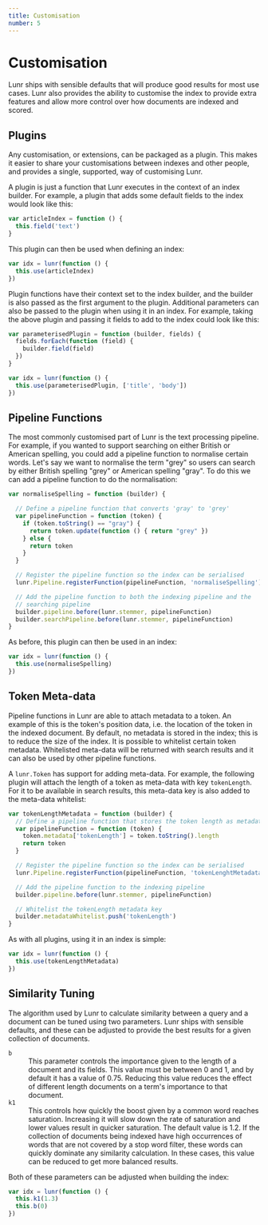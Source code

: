 ```yaml
---
title: Customisation
number: 5
---
```


# Customisation

Lunr ships with sensible defaults that will produce good results for most use cases. Lunr also provides the ability to customise the index to provide extra features and allow more control over how documents are indexed and scored.

## Plugins

Any customisation, or extensions, can be packaged as a plugin. This makes it easier to share your customisations between indexes and other people, and provides a single, supported, way of customising Lunr.

A plugin is just a function that Lunr executes in the context of an index builder. For example, a plugin that adds some default fields to the index would look like this:

```javascript
var articleIndex = function () {
  this.field('text')
}
```

This plugin can then be used when defining an index:

```javascript
var idx = lunr(function () {
  this.use(articleIndex)
})
```

Plugin functions have their context set to the index builder, and the builder is also passed as the first argument to the plugin. Additional parameters can also be passed to the plugin when using it in an index. For example, taking the above plugin and passing it fields to add to the index could look like this:

```javascript
var parameterisedPlugin = function (builder, fields) {
  fields.forEach(function (field) {
    builder.field(field)
  })
}
```

```javascript
var idx = lunr(function () {
  this.use(parameterisedPlugin, ['title', 'body'])
})
```

## Pipeline Functions

The most commonly customised part of Lunr is the text processing pipeline. For example, if you wanted to support searching on either British or American spelling, you could add a pipeline function to normalise certain words. Let's say we want to normalise the term "grey" so users can search by either British spelling "grey" or American spelling "gray". To do this we can add a pipeline function to do the normalisation:

```javascript
var normaliseSpelling = function (builder) {

  // Define a pipeline function that converts 'gray' to 'grey'
  var pipelineFunction = function (token) {
    if (token.toString() == "gray") {
      return token.update(function () { return "grey" })
    } else {
      return token
    }
  }

  // Register the pipeline function so the index can be serialised
  lunr.Pipeline.registerFunction(pipelineFunction, 'normaliseSpelling')

  // Add the pipeline function to both the indexing pipeline and the
  // searching pipeline
  builder.pipeline.before(lunr.stemmer, pipelineFunction)
  builder.searchPipeline.before(lunr.stemmer, pipelineFunction)
}
```

As before, this plugin can then be used in an index:

```javascript
var idx = lunr(function () {
  this.use(normaliseSpelling)
})
```

## Token Meta-data

Pipeline functions in Lunr are able to attach metadata to a token. An example of this is the token's position data, i.e. the location of the token in the indexed document. By default, no metadata is stored in the index; this is to reduce the size of the index. It is possible to whitelist certain token metadata. Whitelisted meta-data will be returned with search results and it can also be used by other pipeline functions.

A `lunr.Token` has support for adding meta-data. For example, the following plugin will attach the length of a token as meta-data with key `tokenLength`. For it to be available in search results, this meta-data key is also added to the meta-data whitelist:

```javascript
var tokenLengthMetadata = function (builder) {
  // Define a pipeline function that stores the token length as metadata
  var pipelineFunction = function (token) {
    token.metadata['tokenLength'] = token.toString().length
    return token
  }

  // Register the pipeline function so the index can be serialised
  lunr.Pipeline.registerFunction(pipelineFunction, 'tokenLenghtMetadata')

  // Add the pipeline function to the indexing pipeline
  builder.pipeline.before(lunr.stemmer, pipelineFunction)

  // Whitelist the tokenLength metadata key
  builder.metadataWhitelist.push('tokenLength')
}
```

As with all plugins, using it in an index is simple:

```javascript
var idx = lunr(function () {
  this.use(tokenLengthMetadata)
})
```

## Similarity Tuning

The algorithm used by Lunr to calculate similarity between a query and a document can be tuned using two parameters. Lunr ships with sensible defaults, and these can be adjusted to provide the best results for a given collection of documents.


<dl>
  <div>
    <dt><code>b</code></dt>
    <dd>
      This parameter controls the importance given to the length of a document and its fields. This value must be between 0 and 1, and by default it has a value of 0.75. Reducing this value reduces the effect of different length documents on a term's importance to that document.
    </dd>
  </div>

  <div>
    <dt><code>k1</code></dt>
    <dd>
      This controls how quickly the boost given by a common word reaches saturation. Increasing it will slow down the rate of saturation and lower values result in quicker saturation. The default value is 1.2. If the collection of documents being indexed have high occurrences of words that are not covered by a stop word filter, these words can quickly dominate any similarity calculation. In these cases, this value can be reduced to get more balanced results.
    </dd>
  </div>
</dl>

Both of these parameters can be adjusted when building the index:

```javascript
var idx = lunr(function () {
  this.k1(1.3)
  this.b(0)
})
```
